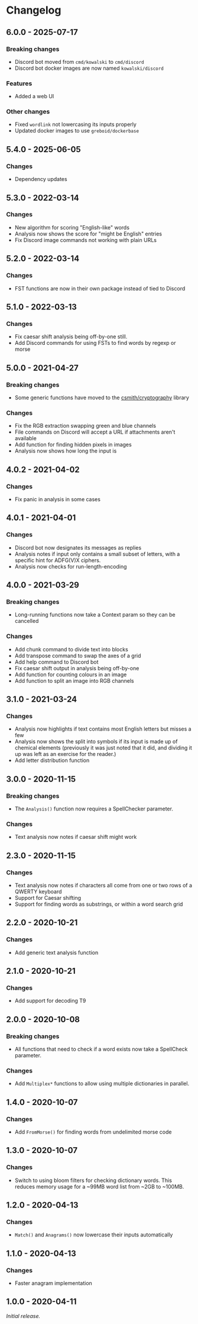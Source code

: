 # Changelog

## 6.0.0 - 2025-07-17

### Breaking changes

* Discord bot moved from `cmd/kowalski` to `cmd/discord`
* Discord bot docker images are now named `kowalski/discord`

### Features

* Added a web UI

### Other changes

* Fixed `wordlink` not lowercasing its inputs properly
* Updated docker images to use `greboid/dockerbase`

## 5.4.0 - 2025-06-05

### Changes

* Dependency updates

## 5.3.0 - 2022-03-14

### Changes

* New algorithm for scoring "English-like" words
* Analysis now shows the score for "might be English" entries
* Fix Discord image commands not working with plain URLs

## 5.2.0 - 2022-03-14

### Changes

* FST functions are now in their own package instead of tied to Discord

## 5.1.0 - 2022-03-13

### Changes

* Fix caesar shift analysis being off-by-one still.
* Add Discord commands for using FSTs to find words by regexp or morse

## 5.0.0 - 2021-04-27

### Breaking changes

* Some generic functions have moved to the [csmith/cryptography](https://github.com/csmith/cryptography) library

### Changes

* Fix the RGB extraction swapping green and blue channels
* File commands on Discord will accept a URL if attachments aren't available
* Add function for finding hidden pixels in images
* Analysis now shows how long the input is

## 4.0.2 - 2021-04-02

### Changes

* Fix panic in analysis in some cases

## 4.0.1 - 2021-04-01

### Changes

* Discord bot now designates its messages as replies
* Analysis notes if input only contains a small subset of letters,
  with a specific hint for ADFG(V)X ciphers.
* Analysis now checks for run-length-encoding

## 4.0.0 - 2021-03-29

### Breaking changes

* Long-running functions now take a Context param so they can be cancelled 

### Changes

* Add chunk command to divide text into blocks
* Add transpose command to swap the axes of a grid
* Add help command to Discord bot
* Fix caesar shift output in analysis being off-by-one
* Add function for counting colours in an image
* Add function to split an image into RGB channels

## 3.1.0 - 2021-03-24

### Changes

* Analysis now highlights if text contains most English letters but misses a few
* Analysis now shows the split into symbols if its input is made up of chemical elements
  (previously it was just noted that it did, and dividing it up was left as an exercise for the reader.)
* Add letter distribution function

## 3.0.0 - 2020-11-15

### Breaking changes

* The `Analysis()` function now requires a SpellChecker parameter.

### Changes

* Text analysis now notes if caesar shift might work

## 2.3.0 - 2020-11-15

### Changes

* Text analysis now notes if characters all come from one or two rows of a QWERTY keyboard
* Support for Caesar shifting
* Support for finding words as substrings, or within a word search grid

## 2.2.0 - 2020-10-21

### Changes

* Add generic text analysis function

## 2.1.0 - 2020-10-21

### Changes

* Add support for decoding T9

## 2.0.0 - 2020-10-08

### Breaking changes

* All functions that need to check if a word exists now take
  a SpellCheck parameter.

### Changes

* Add `Multiplex*` functions to allow using multiple dictionaries
  in parallel.

## 1.4.0 - 2020-10-07

### Changes

* Add `FromMorse()` for finding words from undelimited morse code

## 1.3.0 - 2020-10-07

### Changes

* Switch to using bloom filters for checking dictionary words.
  This reduces memory usage for a ~99MB word list from ~2GB to ~100MB.

## 1.2.0 - 2020-04-13

### Changes

* `Match()` and `Anagrams()` now lowercase their inputs automatically

## 1.1.0 - 2020-04-13

### Changes

* Faster anagram implementation

## 1.0.0 - 2020-04-11

_Initial release._